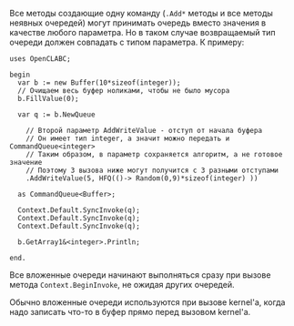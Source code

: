 ﻿


Все методы создающие одну команду (`.Add*` методы и все методы неявных очередей)
могут принимать очередь вместо значения в качестве любого параметра. Но в таком случае
возвращаемый тип очереди должен совпадать с типом параметра. К примеру:
```
uses OpenCLABC;

begin
  var b := new Buffer(10*sizeof(integer));
  // Очищаем весь буфер ноликами, чтобы не было мусора
  b.FillValue(0);
  
  var q := b.NewQueue
    
    // Второй параметр AddWriteValue - отступ от начала буфера
    // Он имеет тип integer, а значит можно передать и CommandQueue<integer>
    // Таким образом, в параметр сохраняется алгоритм, а не готовое значение
    // Поэтому 3 вызова ниже могут получится с 3 разными отступами
    .AddWriteValue(5, HFQ(()-> Random(0,9)*sizeof(integer) ))
    
  as CommandQueue<Buffer>;
  
  Context.Default.SyncInvoke(q);
  Context.Default.SyncInvoke(q);
  Context.Default.SyncInvoke(q);
  
  b.GetArray1&<integer>.Println;
  
end.
```
Все вложенные очереди начинают выполняться сразу при вызове метода `Context.BeginInvoke`, не ожидая других очередей.

Обычно вложенные очереди используются при вызове kernel'а,
когда надо записать что-то в буфер прямо перед вызовом kernel'а.



